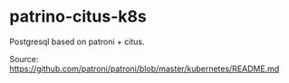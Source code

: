 # patrino-citus-k8s

Postgresql based on patroni + citus.

Source: https://github.com/patroni/patroni/blob/master/kubernetes/README.md

